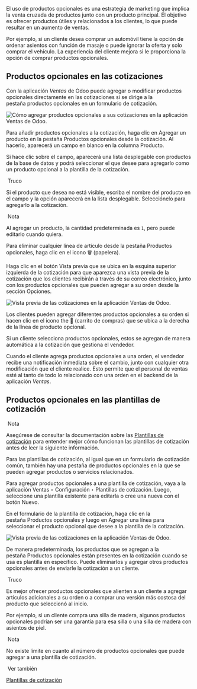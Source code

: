
El uso de productos opcionales es una estrategia de marketing que implica la venta cruzada de productos junto con un producto principal. El objetivo es ofrecer productos útiles y relacionados a los clientes, lo que puede resultar en un aumento de ventas.

Por ejemplo, si un cliente desea comprar un automóvil tiene la opción de ordenar asientos con función de masaje o puede ignorar la oferta y solo comprar el vehículo. La experiencia del cliente mejora si le proporciona la opción de comprar productos opcionales.

## Productos opcionales en las cotizaciones[](https://www.odoo.com/documentation/17.0/es/applications/sales/sales/send_quotations/optional_products.html#optional-products-on-quotations "Enlazar permanentemente con este título")

Con la aplicación _Ventas_ de Odoo puede agregar o modificar productos opcionales directamente en las cotizaciones si se dirige a la pestaña productos opcionales en un formulario de cotización.

![Cómo agregar productos opcionales a sus cotizaciones en la aplicación Ventas de Odoo.](https://www.odoo.com/documentation/17.0/es/_images/optional-products-tab.png)

Para añadir productos opcionales a la cotización, haga clic en Agregar un producto en la pestaña Productos opcionales desde la cotización. Al hacerlo, aparecerá un campo en blanco en la columna Producto.

Si hace clic sobre el campo, aparecerá una lista desplegable con productos de la base de datos y podrá seleccionar el que desee para agregarlo como un producto opcional a la plantilla de la cotización.

 Truco

Si el producto que desea no está visible, escriba el nombre del producto en el campo y la opción aparecerá en la lista desplegable. Selecciónelo para agregarlo a la cotización.

 Nota

Al agregar un producto, la cantidad predeterminada es `1`, pero puede editarlo cuando quiera.

Para eliminar cualquier línea de artículo desde la pestaña Productos opcionales, haga clic en el icono 🗑️ (papelera).

Haga clic en el botón Vista previa que se ubica en la esquina superior izquierda de la cotización para que aparezca una vista previa de la cotización que los clientes recibirán a través de su correo electrónico, junto con los productos opcionales que pueden agregar a su orden desde la sección Opciones.

![Vista previa de las cotizaciones en la aplicación Ventas de Odoo.](https://www.odoo.com/documentation/17.0/es/_images/optional-products-checkout.png)

Los clientes pueden agregar diferentes productos opcionales a su orden si hacen clic en el icono the 🛒 (carrito de compras) que se ubica a la derecha de la línea de producto opcional.

Si un cliente selecciona productos opcionales, estos se agregan de manera automática a la cotización que gestiona el vendedor.

Cuando el cliente agrega productos opcionales a una orden, el vendedor recibe una notificación inmediata sobre el cambio, junto con cualquier otra modificación que el cliente realice. Esto permite que el personal de ventas esté al tanto de todo lo relacionado con una orden en el backend de la aplicación _Ventas_.

## Productos opcionales en las plantillas de cotización[](https://www.odoo.com/documentation/17.0/es/applications/sales/sales/send_quotations/optional_products.html#optional-products-on-quotation-templates "Enlazar permanentemente con este título")

 Nota

Asegúrese de consultar la documentación sobre las [Plantillas de cotización](https://www.odoo.com/documentation/17.0/es/applications/sales/sales/send_quotations/quote_template.html) para entender mejor cómo funcionan las plantillas de cotización antes de leer la siguiente información.

Para las plantillas de cotización, al igual que en un formulario de cotización común, también hay una pestaña de productos opcionales en la que se pueden agregar productos o servicios relacionados.

Para agregar productos opcionales a una plantilla de cotización, vaya a la aplicación Ventas ‣ Configuración ‣ Plantillas de cotización. Luego, seleccione una plantilla existente para editarla o cree una nueva con el botón Nuevo.

En el formulario de la plantilla de cotización, haga clic en la pestaña Productos opcionales y luego en Agregar una línea para seleccionar el producto opcional que desee a la plantilla de la cotización.

![Vista previa de las cotizaciones en la aplicación Ventas de Odoo.](https://www.odoo.com/documentation/17.0/es/_images/optional-products-tab-quotation-template.png)

De manera predeterminada, los productos que se agregan a la pestaña Productos opcionales están presentes en la cotización cuando se usa es plantilla en específico. Puede eliminarlos y agregar otros productos opcionales antes de enviarle la cotización a un cliente.

 Truco

Es mejor ofrecer productos opcionales que alienten a un cliente a agregar artículos adicionales a su orden o a comprar una versión más costosa del producto que seleccionó al inicio.

Por ejemplo, si un cliente compra una silla de madera, algunos productos opcionales podrían ser una garantía para esa silla o una silla de madera con asientos de piel.

 Nota

No existe límite en cuanto al número de productos opcionales que puede agregar a una plantilla de cotización.

 Ver también

[Plantillas de cotización](https://www.odoo.com/documentation/17.0/es/applications/sales/sales/send_quotations/quote_template.html)